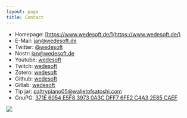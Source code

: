 ```yaml
---
layout: page
title: Contact
---
```


* Homepage: [https://www.wedesoft.de/](https://www.wedesoft.de/)
* E-Mail: [jan@wedesoft.de](mailto:jan@wedesoft.de)
* Twitter: [@wedesoft](https://twitter.com/wedesoft)
* Nostr: [jan@wedesoft.de](https://coracle.social/npub12n5uzstmwww0vrne25lkdr68vugeqsh78r022vlzm2jh9rp7uz7qs0w3nr/notes)
* Youtube: [wedesoft](https://www.youtube.com/user/wedesoft)
* Twitch: [wedesoft](https://www.twitch.tv/wedesoft)
* Zotero: [wedesoft](https://www.zotero.org/wedesoft/items)
* Github: [wedesoft](https://github.com/wedesoft/)
* Gitlab: [wedesoft](https://gitlab.com/wedesoft/)
* Tip jar: [paltrypiano05@walletofsatoshi.com](lightning:paltrypiano05@walletofsatoshi.com)
* GnuPG: [371E 6054 E5F8 3973 0A3C  DFF7 6FE2 C4A3 2E85 CAEF](../gnupg-wedekind.asc)

![](../pics/qrcode.png)

